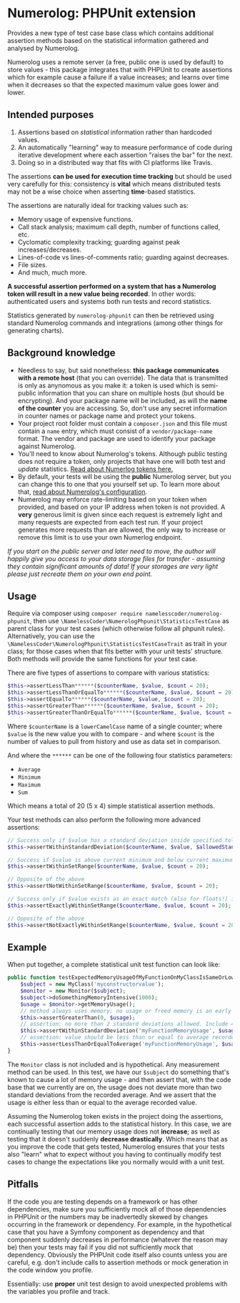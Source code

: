 Numerolog: PHPUnit extension
============================

Provides a new type of test case base class which contains additional assertion
methods based on the statistical information gathered and analysed by Numerolog.

Numerolog uses a remote server (a free, public one is used by default) to store
values - this package integrates that with PHPUnit to create assertions which
for example cause a failure if a value increases; and learns over time when it
decreases so that the expected maximum value goes lower and lower.

Intended purposes
-----------------

1. Assertions based on *statistical* information rather than hardcoded values.
2. An automatically "learning" way to measure performance of code during
   iterative development where each assertion "raises the bar" for the next.
3. Doing so in a distributed way that fits with CI platforms like Travis.

The assertions **can be used for execution time tracking** but should be used
very carefully for this: consistency is **vital** which means distributed tests
may not be a wise choice when asserting **time**-based statistics.

The assertions are naturally ideal for tracking values such as:

* Memory usage of expensive functions.
* Call stack analysis; maximum call depth, number of functions called, etc.
* Cyclomatic complexity tracking; guarding against peak increases/decreases.
* Lines-of-code vs lines-of-comments ratio; guarding against decreases.
* File sizes.
* And much, much more.

**A successful assertion performed on a system that has a Numerolog token will
result in a new value being recorded**. In other words: authenticated users and
systems both run tests and record statistics.

Statistics generated by `numerolog-phpunit` can then be retrieved using standard
Numerolog commands and integrations (among other things for generating charts).

Background knowledge
--------------------

* Needless to say, but said nonetheless: **this package communicates with a remote
  host** (that you can override). The data that is transmitted is only as anynomous
  as you make it: a token is used which is semi-public information that you can
  share on multiple hosts (but should be encrypting). And your package name will
  be included, as will the **name of the counter** you are accessing. So, don't use
  any secret information in counter names or package name and protect your tokens.
* Your project root folder must contain a `composer.json` and this file must contain
  a `name` entry, which must consist of a `vendor/package-name` format. The vendor
  and package are used to identify your package against Numerolog.
* You'll need to know about Numerolog's tokens. Although public testing does not
  require a token, only projects that have one will both test and *update* statistics.
  [Read about Numerlog tokens here.](https://github.com/NamelessCoder/numerolog#security)
* By default, your tests will be using the **public** Numerolog server, but you can
  change this to one that you yourself set up. To learn more about that,
  [read about Numerolog's configuration](https://github.com/NamelessCoder/numerolog#configuration).
* Numerolog may enforce rate-limiting based on your token when provided, and based on
  your IP address when token is not provided. A **very** generous limit is given since
  each request is extremely light and many requests are expected from each test run.
  If your project generates more requests than are allowed, the only way to increase
  or remove this limit is to use your own Numerlog endpoint.

*If you start on the public server and later need to move, the author will happily
give you access to your data storage files for transfer - assuming they contain
significant amounts of data! If your storages are very light please just recreate
them on your own end point.*

Usage
-----

Require via composer using `composer require namelesscoder/numerolog-phpunit`, then
use `\NamelessCoder\NumerologPhpunit\StatisticsTestCase` as parent class for your
test cases (which otherwise follow all phpunit rules). Alternatively, you can use
the `\NamelessCoder\NumerologPhpunit\StatisticsTestCaseTrait` as trait in your class;
for those cases when that fits better with your unit tests' structure. Both methods
will provide the same functions for your test case.

There are five types of assertions to compare with various statistics:

```php
$this->assertLessThan******($counterName, $value, $count = 20);
$this->assertLessThanOrEqualTo******($counterName, $value, $count = 20);
$this->assertEqualTo******($counterName, $value, $count = 20);
$this->assertGreaterThan******($counterName, $value, $count = 20);
$this->assertGreaterThanOrEqualTo******($counterName, $value, $count = 20);
```

Where `$counterName` is a `lowerCamelCase` name of a single counter; where `$value`
is the new value you with to compare - and where `$count` is the number of values
to pull from history and use as data set in comparison.

And where the `******` can be one of the following four statistics parameters:

* `Average`
* `Minimum`
* `Maximum`
* `Sum`

Which means a total of 20 (5 x 4) simple statistical assertion methods.

Your test methods can also perform the following more advanced assertions:

```php
// Success only if $value has a standard deviation inside specified tolerance:
$this->assertWithinStandardDeviation($counterName, $value, $allowedStandardDeviation = 1, $count = 20);

// Success if $value is above current minimum and below current maximum:
$this->assertWithinSetRange($counterName, $value, $count = 20);

// Opposite of the above
$this->assertNotWithinSetRange($counterName, $value, $count = 20);

// Success only if $value exists as an exact match (also for floats!) in set:
$this->assertExactlyWithinSetRange($counterName, $value, $count = 20);

// Opposite of the above
$this->assertNotExactlyWithinSetRange($counterName, $value, $count = 20);
```

Example
-------

When put together, a complete statistical unit test function can look like:

```php
public function testExpectedMemoryUsageOfMyFunctionOnMyClassIsSameOrLower() {
	$subject = new MyClass('myconstructorvalue');
	$monitor = new Monitor($subject);
	$subject->doSomethingMemoryIntensive(1000);
	$usage = $monitor->getMemoryUsage();
	// method always uses memory; no usage or freed memory is an early failure:
	$this->assertGreaterThan(0, $usage);
	// assertion: no more than 2 standard deviations allowed. Include 40 values in set:
	$this->assertWithinStandardDeviation('myFunctionMemoryUsage', $usage, 2, 40);
	// assertion: value should be less than or equal to average recorded usage:
	$this->assertLessThanOrEqualToAverage('myFunctionMemoryUsage', $usage, 40);
}
```

The `Monitor` class is not included and is hypothetical. Any measurement method
can be used. In this test, we have our `$subject` do something that's known to
cause a lot of memory usage - and then assert that, with the code base that we
currently are on, the usage does not deviate more than two standard deviations
from the recorded average. And we assert that the usage is either less than or
equal to the average recorded value.

Assuming the Numerolog token exists in the project doing the assertions, each
successful assertion adds to the statistical history. In this case, we are
continually testing that our memory usage does not **increase**; as well as
testing that it doesn't suddenly **decrease drastically**. Which means that as
you improve the code that gets tested, Numerolog ensures that your tests also
"learn" what to expect without you having to continually modify test cases to
change the expectations like you normally would with a unit test.

Pitfalls
--------

If the code you are testing depends on a framework or has other dependencies, make
sure you sufficiently mock all of those dependencies in PHPUnit or the numbers may
be inadvertedly skewed by changes occurring in the framework or dependency. For
example, in the hypothetical case that you have a Symfony component as dependency
and that component suddenly decreases in performance (whatever the reason may be)
then your tests may fail if you did not sufficiently mock that dependency. Obviously
the PHPUnit code itself also counts unless you are careful, e.g. don't include
calls to assertion methods or mock generation in the code window you profile.

Essentially: use **proper** unit test design to avoid unexpected problems with
the variables you profile and track.
